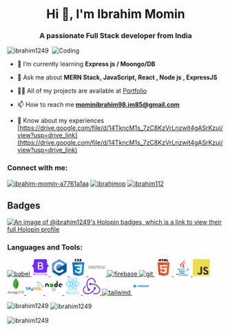 <h1 align="center">Hi 👋, I'm Ibrahim Momin</h1>
<h3 align="center">A passionate Full Stack developer from India</h3>
<img align="right" alt="Coding" width="400" src="https://github.com/Ibrahim1249/Ibrahim1249/blob/main/Hodaka.gif?raw=true">

<p align="left"> <img src="https://komarev.com/ghpvc/?username=ibrahim1249&label=Profile%20views&color=0e75b6&style=flat" alt="ibrahim1249" /> </p>

- 🌱 I’m currently learning **Express js / Moongo/DB**

- 💬 Ask me about **MERN Stack, JavaScript, React , Node js , ExpressJS**

- 👨‍💻 All of my projects are available at [Portfolio](https://ibrahim-portfolio-lac.vercel.app/)

- 📫 How to reach me **mominibrahim98.im85@gmail.com**

- 📄 Know about my experiences [https://drive.google.com/file/d/14TkncM1s_7zC8KzVrLnzwit4gASrKzuj/view?usp=drive_link](https://drive.google.com/file/d/14TkncM1s_7zC8KzVrLnzwit4gASrKzuj/view?usp=drive_link)

<h3 align="left">Connect with me:</h3>
<p align="left">
<a href="https://linkedin.com/in/ibrahim-momin-a7761a1aa" target="blank"><img align="center" src="https://raw.githubusercontent.com/rahuldkjain/github-profile-readme-generator/master/src/images/icons/Social/linked-in-alt.svg" alt="ibrahim-momin-a7761a1aa" height="30" width="40" /></a>
<a href="https://www.hackerrank.com/ibrahimop" target="blank"><img align="center" src="https://raw.githubusercontent.com/rahuldkjain/github-profile-readme-generator/master/src/images/icons/Social/hackerrank.svg" alt="ibrahimop" height="30" width="40" /></a>
<a href="https://www.leetcode.com/ibrahim112" target="blank"><img align="center" src="https://raw.githubusercontent.com/rahuldkjain/github-profile-readme-generator/master/src/images/icons/Social/leet-code.svg" alt="ibrahim112" height="30" width="40" /></a>
</p>

## Badges 
[![An image of @ibrahim1249's Holopin badges, which is a link to view their full Holopin profile](https://holopin.me/ibrahim1249)](https://holopin.io/@ibrahim1249)

<h3 align="left">Languages and Tools:</h3>
<p align="left"> <a href="https://babeljs.io/" target="_blank" rel="noreferrer"> <img src="https://www.vectorlogo.zone/logos/babeljs/babeljs-icon.svg" alt="babel" width="40" height="40"/> </a> <a href="https://getbootstrap.com" target="_blank" rel="noreferrer"> <img src="https://raw.githubusercontent.com/devicons/devicon/master/icons/bootstrap/bootstrap-plain-wordmark.svg" alt="bootstrap" width="40" height="40"/> </a> <a href="https://www.cprogramming.com/" target="_blank" rel="noreferrer"> <img src="https://raw.githubusercontent.com/devicons/devicon/master/icons/c/c-original.svg" alt="c" width="40" height="40"/> </a> <a href="https://www.w3schools.com/css/" target="_blank" rel="noreferrer"> <img src="https://raw.githubusercontent.com/devicons/devicon/master/icons/css3/css3-original-wordmark.svg" alt="css3" width="40" height="40"/> </a> <a href="https://expressjs.com" target="_blank" rel="noreferrer"> <img src="https://raw.githubusercontent.com/devicons/devicon/master/icons/express/express-original-wordmark.svg" alt="express" width="40" height="40"/> </a> <a href="https://firebase.google.com/" target="_blank" rel="noreferrer"> <img src="https://www.vectorlogo.zone/logos/firebase/firebase-icon.svg" alt="firebase" width="40" height="40"/> </a> <a href="https://git-scm.com/" target="_blank" rel="noreferrer"> <img src="https://www.vectorlogo.zone/logos/git-scm/git-scm-icon.svg" alt="git" width="40" height="40"/> </a> <a href="https://www.w3.org/html/" target="_blank" rel="noreferrer"> <img src="https://raw.githubusercontent.com/devicons/devicon/master/icons/html5/html5-original-wordmark.svg" alt="html5" width="40" height="40"/> </a> <a href="https://www.java.com" target="_blank" rel="noreferrer"> <img src="https://raw.githubusercontent.com/devicons/devicon/master/icons/java/java-original.svg" alt="java" width="40" height="40"/> </a> <a href="https://developer.mozilla.org/en-US/docs/Web/JavaScript" target="_blank" rel="noreferrer"> <img src="https://raw.githubusercontent.com/devicons/devicon/master/icons/javascript/javascript-original.svg" alt="javascript" width="40" height="40"/> </a> <a href="https://www.mongodb.com/" target="_blank" rel="noreferrer"> <img src="https://raw.githubusercontent.com/devicons/devicon/master/icons/mongodb/mongodb-original-wordmark.svg" alt="mongodb" width="40" height="40"/> </a> <a href="https://www.mysql.com/" target="_blank" rel="noreferrer"> <img src="https://raw.githubusercontent.com/devicons/devicon/master/icons/mysql/mysql-original-wordmark.svg" alt="mysql" width="40" height="40"/> </a> <a href="https://nodejs.org" target="_blank" rel="noreferrer"> <img src="https://raw.githubusercontent.com/devicons/devicon/master/icons/nodejs/nodejs-original-wordmark.svg" alt="nodejs" width="40" height="40"/> </a> <a href="https://reactjs.org/" target="_blank" rel="noreferrer"> <img src="https://raw.githubusercontent.com/devicons/devicon/master/icons/react/react-original-wordmark.svg" alt="react" width="40" height="40"/> </a> <a href="https://redux.js.org" target="_blank" rel="noreferrer"> <img src="https://raw.githubusercontent.com/devicons/devicon/master/icons/redux/redux-original.svg" alt="redux" width="40" height="40"/> </a> <a href="https://tailwindcss.com/" target="_blank" rel="noreferrer"> <img src="https://www.vectorlogo.zone/logos/tailwindcss/tailwindcss-icon.svg" alt="tailwind" width="40" height="40"/> </a> <a href="https://webpack.js.org" target="_blank" rel="noreferrer"> <img src="https://raw.githubusercontent.com/devicons/devicon/d00d0969292a6569d45b06d3f350f463a0107b0d/icons/webpack/webpack-original-wordmark.svg" alt="webpack" width="40" height="40"/> </a> </p>

<p><img align="left" src="https://github-readme-stats.vercel.app/api/top-langs?username=ibrahim1249&show_icons=true&locale=en&layout=compact" alt="ibrahim1249" /></p>

<p>&nbsp;<img align="center" src="https://github-readme-stats.vercel.app/api?username=ibrahim1249&show_icons=true&locale=en" alt="ibrahim1249" /></p>

<p><img align="center" src="https://github-readme-streak-stats.herokuapp.com/?user=ibrahim1249&" alt="ibrahim1249" /></p>
